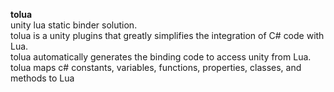 <html><head><meta charset='utf-8'><link href='https://dn-maxiang.qbox.me/res-min/themes/marxico.css' rel='stylesheet'><style></style></head><body><div id='preview-contents' class='note-content'>
                        <div id="wmd-preview" class="preview-content"></div>
                    <div id="wmd-preview-section-91" class="wmd-preview-section preview-content">

<p><strong>tolua </strong> <br>
unity lua static binder solution. <br>
tolua is a unity plugins that greatly simplifies the integration of C# code with Lua.  <br>
tolua automatically generates the binding code to access unity from Lua.  <br>
tolua maps c# constants,  variables, functions, properties, classes, and methods to Lua <br>
</p></div><div id="wmd-preview-section-footnotes" class="preview-content"></div></div></body></html>
